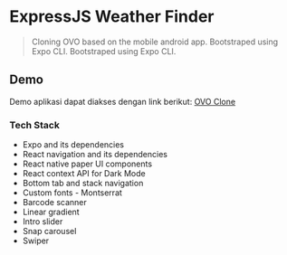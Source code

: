 # ExpressJS Weather Finder

> Cloning OVO based on the mobile android app. Bootstraped using Expo CLI.
> Bootstraped using Expo CLI.

## Demo

Demo aplikasi dapat diakses dengan link berikut: [OVO Clone](https://agile-island-52063.herokuapp.com/)

### Tech Stack

- Expo and its dependencies
- React navigation and its dependencies
- React native paper UI components
- React context API for Dark Mode
- Bottom tab and stack navigation
- Custom fonts - Montserrat
- Barcode scanner
- Linear gradient
- Intro slider
- Snap carousel
- Swiper
